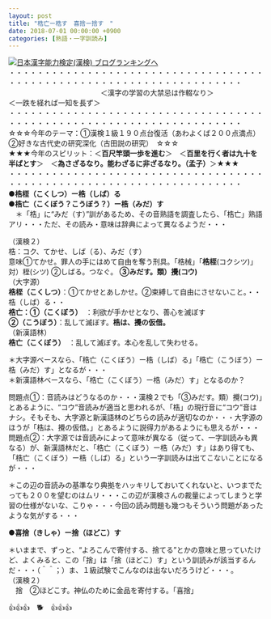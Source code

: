 ```yaml
---
layout: post
title: "梏亡ー梏す　喜捨ー捨す　"
date: 2018-07-01 00:00:00 +0900
categories: [熟語・一字訓読み]
---
```


[![](/syuusyuu9701/assets/images/梏亡ー梏す-喜捨ー捨す--br_c_3028_1.gif)](http://blog.with2.net/link.php?1659096:3028 "日本漢字能力検定(漢検) ブログランキングへ")[日本漢字能力検定(漢検) ブログランキングへ](http://blog.with2.net/link.php?1659096:3028)  
・・・・・・・・・・・・・・・・・・・・・・・・・・・・・・・・・・・・・・・・・・・・・・・・・・・・・・・・・・・・・・・・・・・・・  
　　　　　　　　　　　　　＜漢字の学習の大禁忌は作輟なり＞　　　　　　　　　＜一跌を経れば一知を長ず＞  
・・・・・・・・・・・・・・・・・・・・・・・・・・・・・・・・・・・・・・・・・・・・・・・・・・・・・・・・・・・・・・・・・・・・・  
☆☆☆今年のテーマ：①漢検１級１９０点台復活（あわよくば２００点満点）　②好きな古代史の研究深化（古田説の研究）　☆☆☆  
★★★今年のスピリット：＜**百尺竿頭一歩を進む**＞　＜**百里を行く者は九十を半ばとす**＞　＜**為さざるなり。能わざるに非ざるなり。（孟子）**＞★★★  
・・・・・・・・・・・・・・・・・・・・・・・・・・・・・・・・・・・・・・・・・・・・・・・・・・・・・・・・・・・・・・・・・・・・・  
**●梏桎（こくしつ）ー梏（しば）る  
●梏亡（こくぼう？こうぼう？）ー梏（みだ）す**  
　＊「梏」に“みだ（す）”訓があるため、その音熟語を調査したら、「梏亡」熟語アリ・・・ただ、その読み・意味は辞典によって異なるようだ・・・  
  
（漢検２）  
梏：コク、てかせ、しば（る）、みだ（す）  
意味①てかせ。罪人の手にはめて自由を奪う刑具。「梏械」「**梏桎**(コクシツ)」対）桎(シツ) ②しばる。つなぐ。 **③みだす。類）攪(コウ)**  
（大字源）  
**梏桎（こくしつ）**：①てかせとあしかせ。②束縛して自由にさせないこと。・・梏（しば）る・・  
**梏亡：①（こくぼう）**　：利欲が手かせとなり、善心を滅ぼす　  
**②（こうぼう）**：乱して滅ぼす。**梏は、攪の仮借。**  
（新漢語林）  
**梏亡（こくぼう）**　：乱して滅ぼす。本心を乱して失わせる。  
  
＊大字源ベースなら、「梏亡（こくぼう）ー梏（しば）る」「梏亡（こうぼう）ー梏（みだ）す」となるが・・・  
＊新漢語林ベースなら、「梏亡（こくぼう）ー梏（みだ）す」となるのか？  
  
問題点①：音読みはどうなるのか・・・漢検２でも「③みだす。類）攪(コウ)」とあるように、“コウ”音読みが適当と思われるが、「梏」の現行音に“コウ”音はナシ。そもそも、大字源と新漢語林のどちらの読みが適切なのか・・・大字源のほうが「梏は、攪の仮借。」とあるように説得力があるようにも思えるが・・・  
問題点②：大字源では音読みによって意味が異なる（従って、一字訓読みも異なる）が、新漢語林だと、「梏亡（こくぼう）ー梏（みだ）す」はあり得ても、「梏亡（こくぼう）ー梏（しば）る」という一字訓読みは出てこないことになるが・・・  
  
＊この辺の音読みの基準なり典拠をハッキリしておいてくれないと、いつまでたっても２００を望むのはムリ・・・この辺が漢検さんの裁量によってしまうと学習の仕様がないな、こりゃ・・・今回の読み問題も幾つもそういう問題があったような気がする・・・  
  
**●喜捨（きしゃ）ー捨（ほどこ）す**  
  
＊いままで、ずっと、“よろこんで寄付する、捨てる”とかの意味と思っていたけど、よくみると、この「捨」は「捨（ほどこ）す」という訓読みが該当するんだ・・・（＾＾；）ま、１級試験でこんなのは出ないだろうけど・・・。  
（漢検２）  
　捨　②ほどこす。神仏のために金品を寄付する。「喜捨」   
  
👍👍👍　🐕　👍👍👍